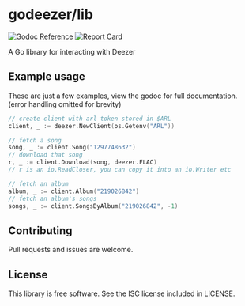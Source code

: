 # godeezer/lib

[![Godoc Reference](https://img.shields.io/badge/godoc-reference-blue)](https://pkg.go.dev/github.com/godeezer/lib)
[![Report Card](https://goreportcard.com/badge/github.com/godeezer/lib)](https://goreportcard.com/report/github.com/godeezer/lib)

A Go library for interacting with Deezer

## Example usage
These are just a few examples, view the godoc for full documentation.
(error handling omitted for brevity)
```go
// create client with arl token stored in $ARL
client, _ := deezer.NewClient(os.Getenv("ARL"))

// fetch a song
song, _ := client.Song("1297748632")
// download that song
r, _ := client.Download(song, deezer.FLAC)
// r is an io.ReadCloser, you can copy it into an io.Writer etc

// fetch an album
album, _ := client.Album("219026842")
// fetch an album's songs
songs, _ := client.SongsByAlbum("219026842", -1)
```

## Contributing
Pull requests and issues are welcome.

## License
This library is free software. See the ISC license included in LICENSE.
